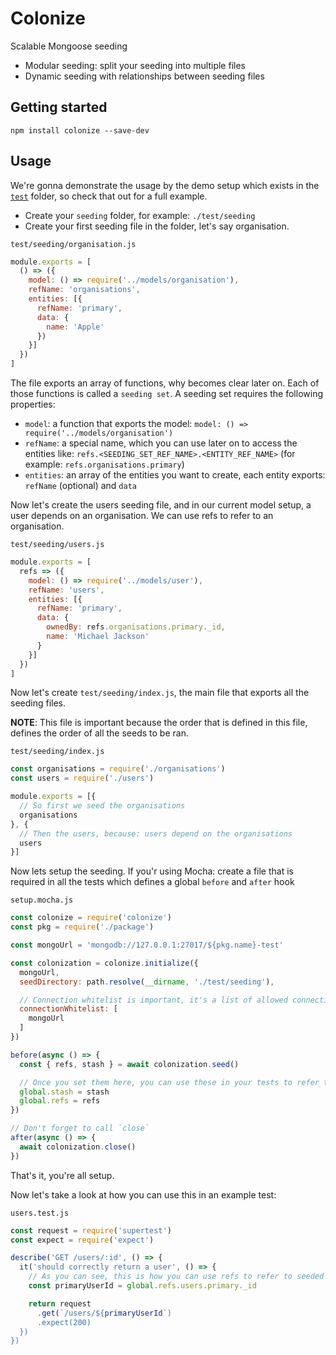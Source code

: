 # Colonize

Scalable Mongoose seeding

* Modular seeding: split your seeding into multiple files
* Dynamic seeding with relationships between seeding files

## Getting started

```shell
npm install colonize --save-dev
```

## Usage

We're gonna demonstrate the usage by the demo setup which exists in the [`test`](https://github.com/mikevercoelen/colonize/tree/master/test) folder, so check that out for a full example.

* Create your `seeding` folder, for example: `./test/seeding`
* Create your first seeding file in the folder, let's say organisation.

`test/seeding/organisation.js`
```js
module.exports = [
  () => ({
    model: () => require('../models/organisation'),
    refName: 'organisations',
    entities: [{
      refName: 'primary',
      data: {
        name: 'Apple'
      })
    }]
  })
]
```

The file exports an array of functions, why becomes clear later on. Each of those functions is called a `seeding set`. A seeding set requires the following properties:

* `model`: a function that exports the model: `model: () => require('../models/organisation')`
* `refName`: a special name, which you can use later on to access the entities like: `refs.<SEEDING_SET_REF_NAME>.<ENTITY_REF_NAME>` (for example: `refs.organisations.primary`)
* `entities`: an array of the entities you want to create, each entity exports: `refName` (optional) and `data`

Now let's create the users seeding file, and in our current model setup, a user depends on an organisation. We can use refs to refer to an organisation.

`test/seeding/users.js`
```js
module.exports = [
  refs => ({
    model: () => require('../models/user'),
    refName: 'users',
    entities: [{
      refName: 'primary',
      data: {
        ownedBy: refs.organisations.primary._id,
        name: 'Michael Jackson'
      }
    }]
  })
]
```

Now let's create `test/seeding/index.js`, the main file that exports all the seeding files.

**NOTE**: This file is important because the order that is defined in this file, defines the order of all the seeds to be ran.

`test/seeding/index.js`
```js
const organisations = require('./organisations')
const users = require('./users')

module.exports = [{
  // So first we seed the organisations
  organisations
}, {
  // Then the users, because: users depend on the organisations
  users
}]
```

Now lets setup the seeding. If you'r using Mocha: create a file that is required in all the tests which defines a global `before` and `after` hook

`setup.mocha.js`
```js
const colonize = require('colonize')
const pkg = require('./package')

const mongoUrl = 'mongodb://127.0.0.1:27017/${pkg.name}-test'

const colonization = colonize.initialize({
  mongoUrl,
  seedDirectory: path.resolve(__dirname, './test/seeding'),

  // Connection whitelist is important, it's a list of allowed connections (this is to double check we're not seeding / dropping a live database)
  connectionWhitelist: [
    mongoUrl
  ]
})

before(async () => {
  const { refs, stash } = await colonization.seed()

  // Once you set them here, you can use these in your tests to refer to all the created data ;)
  global.stash = stash
  global.refs = refs
})

// Don't forget to call `close`
after(async () => {
  await colonization.close()
})
```

That's it, you're all setup.

Now let's take a look at how you can use this in an example test:

`users.test.js`
```js
const request = require('supertest')
const expect = require('expect')

describe('GET /users/:id', () => {
  it('should correctly return a user', () => {
    // As you can see, this is how you can use refs to refer to seeded entities
    const primaryUserId = global.refs.users.primary._id

    return request
      .get(`/users/${primaryUserId`)
      .expect(200)
  })
})
```
